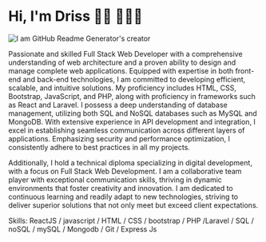 # Hi, I'm Driss 👋🏾 👩🏾‍💻

![I am GitHub Readme Generator's creator](https://arturssmirnovs.github.io/github-profile-readme-generator/images/banner.png)

Passionate and skilled Full Stack Web Developer with a comprehensive understanding of web architecture and a proven ability to design and manage complete web applications. Equipped with expertise in both front-end and back-end technologies, I am committed to developing efficient, scalable, and intuitive solutions. My proficiency includes HTML, CSS, Bootstrap, JavaScript, and PHP, along with proficiency in frameworks such as React and Laravel. I possess a deep understanding of database management, utilizing both SQL and NoSQL databases such as MySQL and MongoDB. With extensive experience in API development and integration, I excel in establishing seamless communication across different layers of applications. Emphasizing security and performance optimization, I consistently adhere to best practices in all my projects.

Additionally, I hold a technical diploma specializing in digital development, with a focus on Full Stack Web Development. I am a collaborative team player with exceptional communication skills, thriving in dynamic environments that foster creativity and innovation. I am dedicated to continuous learning and readily adapt to new technologies, striving to deliver superior solutions that not only meet but exceed client expectations.


Skills:  ReactJS / javascript / HTML / CSS / bootstrap / PHP /Laravel / SQL / noSQL / mySQL / Mongodb / Git / Express Js 




   

